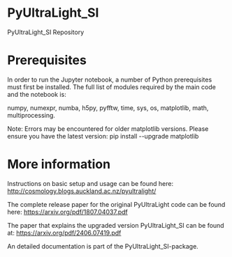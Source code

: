 # PyUltraLight_SI
PyUltraLight_SI Repository


# Prerequisites

In order to run the Jupyter notebook, a number of Python prerequisites must first be installed. The full list of modules required by the main code and the notebook is:

numpy, numexpr, numba, h5py, pyfftw, time, sys, os, matplotlib, math, multiprocessing.

Note: Errors may be encountered for older matplotlib versions. Please ensure you have the latest version:
pip install --upgrade matplotlib

# More information

Instructions on basic setup and usage can be found here:
http://cosmology.blogs.auckland.ac.nz/pyultralight/

The complete release paper for the original PyUltraLight code can be found here:
https://arxiv.org/pdf/1807.04037.pdf

The paper that explains the upgraded version PyUltraLight_SI can be found at:
https://arxiv.org/pdf/2406.07419.pdf

An detailed documentation is part of the PyUltraLight_SI-package.